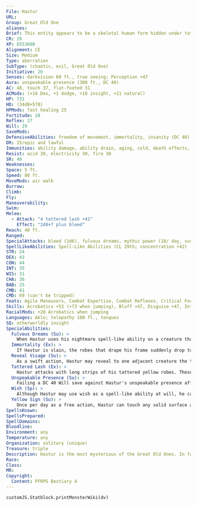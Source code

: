 ```yaml
---
File: Hastur
URL: 
Group: Great Old One
aliases: 
Brief: This entity appears to be a skeletal human form hidden under tattered yellow robes, but it moves with unsettling, inhuman grace.
CR: 29
XP: 6553600
Alignment: CE
Size: Medium
Type: aberration
SubType: (chaotic, evil, Great Old One)
Initiative: 26
Senses: darkvision 60 ft., true seeing; Perception +47
Aura: unspeakable presence (300 ft., DC 40)
AC: 48, touch 37, flat-footed 31
ACMods: (+16 Dex, +1 dodge, +10 insight, +11 natural)
HP: 731
HD: (34d8+578)
HPMods: fast healing 25
Fortitude: 28
Reflex: 27
Will: 29
SaveMods: 
DefensiveAbilities: freedom of movement, immortality, insanity (DC 40)
DR: 15/epic and lawful
Immunities: ability damage, ability drain, aging, cold, death effects, disease, energy drain, mind-affecting effects, paralysis, petrification, sonic
Resist: acid 30, electricity 30, fire 30
SR: 40
Weaknesses: 
Space: 5 ft.
Speed: 80 ft.
MoveMods: air walk
Burrow: 
Climb: 
Fly: 
Maneuverability: 
Swim: 
Melee: 
  - Attack: "4 tattered lash +41"
    Effect: "2d8+7 plus bleed"
Reach: 40 ft.
Ranged: 
SpecialAttacks: bleed (1d6), fulvous dreams, mythic power (10/ day, surge +1d12), reveal visage, sneak attack +10d6, Yellow Sign
SpellLikeAbilities: Spell-Like Abilities (CL 29th; concentration +42)  Constant-air walk, freedom of movement, tongues, true seeing  At Will-astral projection, dimension doorM, dreamM, enervationM, greater dispel magic, insanity (DC 30), mirage arcana (DC 28), nightmareM (DC 28), sendingM, veil, wishM (see below)  3/day-demand (DC 31), quickened feeblemind, interplanetary teleportUM, mass suggestion (DC 29), project image (DC 30)  1/day-symbol of death (DC 31), symbol of fear (DC 29), symbol of insanity (DC 31), symbol of pain (DC 28), symbol of persuasion (DC 29), symbol of strifeUM (DC 32), symbol of stunning (DC 30), symbol of weakness (DC 30)
STR: 24
DEX: 43
CON: 44
INT: 35
WIS: 31
CHA: 36
BAB: 25
CMB: 41
CMD: 69 (can't be tripped)
Feats: Agile Maneuvers, Combat Expertise, Combat Reflexes, Critical Focus, Dodge, Greater Feint, Greater Vital Strike, Improved Critical (tattered lash), Improved Feint, Improved Vital Strike, Mobility, Quicken Spell-Like Ability (feeblemind), Spring Attack, Staggering Critical, Vital Strike, Weapon Finesse, Whirlwind Attack
Skills: Acrobatics +53 (+73 when jumping), Bluff +47, Disguise +47, Intimidate +50, Knowledge (arcana, geography, history, local) +46, Knowledge (nobility) +49, Perception +47, Perform (act) +47, Sense Motive +44, Sleight of Hand +50, Spellcraft +49, Stealth +53, Use Magic Device +47
RacialMods: +20 Acrobatics when jumping
Languages: Aklo; telepathy 100 ft., tongues
SQ: otherworldly insight
SpecialAbilities:
  Fulvous Dreams (Su): >
    When Hastur uses his nightmare spell-like ability on a creature that has seen the Yellow Sign, he also afflicts that creature with horrifying dreams tinted with a nauseating yellow color and thick with overwhelming sensations of decadence, shame, and entropic disorder. In addition to the effect of nightmare, the target must also succeed at a DC 40 Will save or be compelled to seek out a Yellow Sign, throwing all of his resources and actions into the obsession. While obsessed, the target takes a -4 penalty on Will saving throws, saving throws against symbol spells, concentration checks, and Wisdom-based skill checks. This obsession effect ends immediately if the victim looks upon the Yellow Sign. This is a mind-affecting curse effect. The save DC is Charisma-based.
  Immortality (Ex): >
    If Hastur is slain, the robes that drape his frame suddenly drop to the ground as if whatever shape supported them had suddenly ceased to exist. The robes themselves remain inanimate on the ground, but any humanoid creature that touches them must succeed at a DC 40 Will save to resist a sudden urge to put the robes on. Doing so is a full-round action that provokes attacks of opportunity. Once it has donned Hastur's robes, the creature immediately perishes and its body is destroyed. In its place, Hastur lives again, as if brought back via true resurrection. If the discarded robes are not donned within 24 hours, they fade away, leaving behind a faint yellow stain. In this case, Hastur can't manifest a physical body again until the conditions are right, or until an unwitting cultist or fool calls him forth once again. The save DC is Charisma-based.
  Reveal Visage (Su): >
    As a swift action, Hastur may reveal to one adjacent creature the true shape beneath his robes. The creature must succeed at DC 40 Will save or be paralyzed for 1d4 rounds and take 1d4 points of Wisdom drain at the end of its turn each round the paralysis lasts, though the revelation is too awful for memory to retain. This is a mind-affecting fear effect. The save DC is Charisma-based.
  Tattered Lash (Ex): >
    Hastur attacks with long strips of his tattered yellow robes. These strips have a reach of 40 feet and are primary natural slashing attacks. Bleed damage from the strips stacks with itself (up to 10d6 points of bleed damage). Hastur treats insane targets as if they were flat-footed when he attacks with these weapons.
  Unspeakable Presence (Su): >
    Failing a DC 40 Will save against Hastur's unspeakable presence afflicts a creature with a random insanity. A creature that is already insane instead becomes confused for as long as it remains in the area. The save DC is Charisma-based.
  Wish (Sp): >
    Although Hastur may use wish as a spell-like ability at will, he can do so only to grant the wishes of other creatures, and only once per creature. Invariably, the results of these wishes serve somehow to advance Hastur's agenda.
  Yellow Sign (Su): >
    Once per day as a free action, Hastur can touch any solid surface and inscribe the Yellow Sign upon it. Once inscribed, the Yellow Sign remains for a year, but is active only on certain nights when the light from Hastur's distant world shines in the night sky as a star. Any creature that looks upon an active Yellow Sign must succeed at a DC 40 Will save to avoid becoming dominated by Hastur (as dominate monster); whether or not the save is successful, the creature doesn't have to save against that Yellow Sign again for 24 hours. While the creature is under this domination effect, if the creature's Charisma drain plus Charisma damage ever equal its Charisma score, it immediately dies and allows Hastur to manifest physically at the location of its corpse, as if the victim had donned Hastur's tattered robes (see immortality). A Yellow Sign can be removed with dispel chaos, dispel evil, or erase, any of which requires the caster to succeed at a DC 35 caster level check. Mage's disjunction automatically removes a Yellow Sign. This is a mind-affecting effect. The save DC is Charisma-based.
SpellsKnown: 
SpellsPrepared: 
SpellDomains: 
Bloodline: 
Environment: any
Temperature: any
Organization: solitary (unique)
Treasure: triple
Description: Hastur is the most mysterious of the Great Old Ones. In fact, the entity known as Hastur might actually be an Outer God. The physical manifestation of this entity is known as the King in Yellow, and though most consider this creature-a vaguely human-shaped figure draped in a yellow cloak-to be synonymous with Hastur himself, many scholars believe that the King in Yellow is nothing more than an avatar used by the true Hastur to move among the denizens of the physical world. Hastur himself is said to dwell upon a distant world called Carcosa on the shores of the monstrous Lake of Hali, and his power on a planet is strongest when the baleful light of Carcosa's star is visible in that planet's night sky.  HASTUR'S CULT Hastur's cult is primarily composed of decadent nobles, playwrights, and aristocrats who have grown bored with life and have sought out increasingly deviant, bizarre, and self-destructive methods of achieving gratification in life. His temples are opulent and excessive-opera houses, manors, and the like that contain hidden chambers for pastimes best indulged in secret. His cultists are particularly eager to bring innocents into their fold, exposing them to the Yellow Sign so that their bodies and minds can serve as portals through which the King in Yellow may walk the world. Hastur's cult is associated with decadence, disorder, and nihilism, and its symbol is the Yellow Sign. The least varieties of these symbols are nonmagical-and somewhat inaccurate-representations of the sigil, though the more powerful cults possess methods by which they can craft fully functional Yellow Signs. Unlike those created by Hastur, a cult-created Yellow Sign can be resisted with a successful DC 23 Will save (as if it were a 9th-level spell). Hastur's clerics have access to the domains of Chaos, Evil, Rune, and Void, and to the subdomains of Dark Tapestry, Language, Stars, and Wards. Hastur's favored weapon is the rapier.
Race: 
Class: 
MR: 
Copyright:
  Content: PFRPG Bestiary 4
---
```

```dataviewjs
customJS.Statblock.printMonsterWiki(dv)
```
